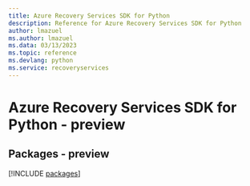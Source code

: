 ```yaml
---
title: Azure Recovery Services SDK for Python
description: Reference for Azure Recovery Services SDK for Python
author: lmazuel
ms.author: lmazuel
ms.data: 03/13/2023
ms.topic: reference
ms.devlang: python
ms.service: recoveryservices
---
```

# Azure Recovery Services SDK for Python - preview
## Packages - preview
[!INCLUDE [packages](recovery-services-index.md)]